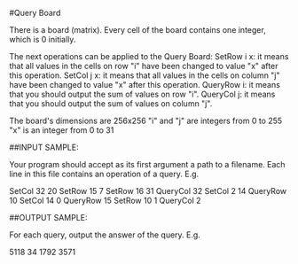 #Query Board

There is a board (matrix). Every cell of the board contains one integer, which is 0 initially. 

The next operations can be applied to the Query Board: 
SetRow i x: it means that all values in the cells on row "i" have been changed to value "x" after this operation. 
SetCol j x: it means that all values in the cells on column "j" have been changed to value "x" after this operation. 
QueryRow i: it means that you should output the sum of values on row "i". 
QueryCol j: it means that you should output the sum of values on column "j". 

The board's dimensions are 256x256 
"i" and "j" are integers from 0 to 255 
"x" is an integer from 0 to 31 

##INPUT SAMPLE:

Your program should accept as its first argument a path to a filename. Each line in this file contains an operation of a query. E.g.

SetCol 32 20
SetRow 15 7
SetRow 16 31
QueryCol 32
SetCol 2 14
QueryRow 10
SetCol 14 0
QueryRow 15
SetRow 10 1
QueryCol 2

##OUTPUT SAMPLE:

For each query, output the answer of the query. E.g.

5118
34
1792
3571